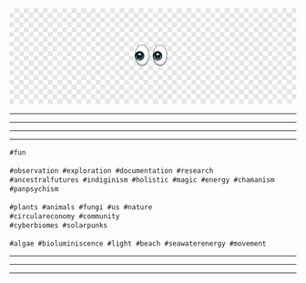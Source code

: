 

![](../images/emoji/eyes.png) 

***********
***********
***********
***
	#fun 

	#observation #exploration #documentation #research
	#ancestralfutures #indiginism #holistic #magic #energy #chamanism #panpsychism	

	#plants #animals #fungi #us #nature
	#circulareconomy #community
	#cyberbiomes #solarpunks

	#algae #bioluminiscence #light #beach #seawaterenergy #movement

***********
***********
***********